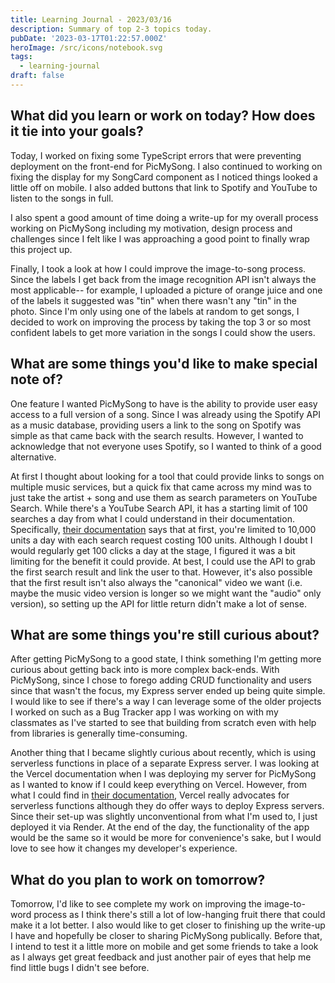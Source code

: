 ```yaml
---
title: Learning Journal - 2023/03/16
description: Summary of top 2-3 topics today.
pubDate: '2023-03-17T01:22:57.000Z'
heroImage: /src/icons/notebook.svg
tags:
  - learning-journal
draft: false
---
```


## What did you learn or work on today? How does it tie into your goals?

Today, I worked on fixing some TypeScript errors that were preventing deployment on the front-end for PicMySong. I also continued to working on fixing the display for my SongCard component as I noticed things looked a little off on mobile. I also added buttons that link to Spotify and YouTube to listen to the songs in full.

I also spent a good amount of time doing a write-up for my overall process working on PicMySong including my motivation, design process and challenges since I felt like I was approaching a good point to finally wrap this project up.

Finally, I took a look at how I could improve the image-to-song process. Since the labels I get back from the image recognition API isn't always the most applicable-- for example, I uploaded a picture of orange juice and one of the labels it suggested was "tin" when there wasn't any "tin" in the photo. Since I'm only using one of the labels at random to get songs, I decided to work on improving the process by taking the top 3 or so most confident labels to get more variation in the songs I could show the users.

## What are some things you'd like to make special note of?

One feature I wanted PicMySong to have is the ability to provide user easy access to a full version of a song. Since I was already using the Spotify API as a music database, providing users a link to the song on Spotify was simple as that came back with the search results. However, I wanted to acknowledge that not everyone uses Spotify, so I wanted to think of a good alternative.

At first I thought about looking for a tool that could provide links to songs on multiple music services, but a quick fix that came across my mind was to just take the artist + song and use them as search parameters on YouTube Search. While there's a YouTube Search API, it has a starting limit of 100 searches a day from what I could understand in their documentation. Specifically, [their documentation](https://developers.google.com/youtube/v3/getting-started#quota "") says that at first, you're limited to 10,000 units a day with each search request costing 100 units. Although I doubt I would regularly get 100 clicks a day at the stage, I figured it was a bit limiting for the benefit it could provide. At best, I could use the API to grab the first search result and link the user to that. However, it's also possible that the first result isn't also always the "canonical" video we want (i.e. maybe the music video version is longer so we might want the "audio" only version), so setting up the API for little return didn't make a lot of sense.

## What are some things you're still curious about?

After getting PicMySong to a good state, I think something I'm getting more curious about getting back into is more complex back-ends. With PicMySong, since I chose to forego adding CRUD functionality and users since that wasn't the focus, my Express server ended up being quite simple. I would like to see if there's a way I can leverage some of the older projects I worked on such as a Bug Tracker app I was working on with my classmates as I've started to see that building from scratch even with help from libraries is generally time-consuming. 

Another thing that I became slightly curious about recently, which is using serverless functions in place of a separate Express server. I was looking at the Vercel documentation when I was deploying my server for PicMySong as I wanted to know if I could keep everything on Vercel. However, from what I could find in [their documentation](https://vercel.com/guides/using-express-with-vercel ""), Vercel really advocates for serverless functions although they do offer ways to deploy Express servers. Since their set-up was slightly unconventional from what I'm used to, I just deployed it via Render.  At the end of the day, the functionality of the app would be the same so it would be more for convenience's sake, but I would love to see how it changes my developer's experience.

## What do you plan to work on tomorrow?

Tomorrow, I'd like to see complete my work on improving the image-to-word process as I think there's still a lot of low-hanging fruit there that could make it a lot better. I also would like to get closer to finishing up the write-up I have and hopefully be closer to sharing PicMySong publically. Before that, I intend to test it a little more on mobile and get some friends to take a look as I always get great feedback and just another pair of eyes that help me find little bugs I didn't see before.
